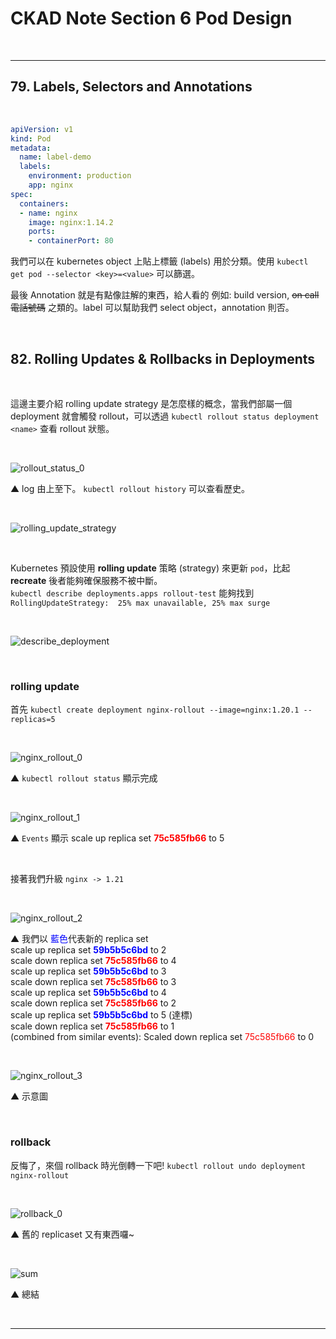 # CKAD Note Section 6 Pod Design

<br>

---

## 79. Labels, Selectors and Annotations

<br>


```yaml
apiVersion: v1
kind: Pod
metadata:
  name: label-demo
  labels:
    environment: production
    app: nginx
spec:
  containers:
  - name: nginx
    image: nginx:1.14.2
    ports:
    - containerPort: 80
```


我們可以在 kubernetes object 上貼上標籤 (labels) 用於分類。使用 `kubectl get pod --selector <key>=<value>` 可以篩選。


最後 Annotation 就是有點像註解的東西，給人看的 例如: build version, ~~on call 電話號碼~~ 之類的。label 可以幫助我們 select object，annotation 則否。

<br>

## 82. Rolling Updates & Rollbacks in Deployments

<br>

這邊主要介紹 rolling update strategy 是怎麼樣的概念，當我們部屬一個 deployment 就會觸發 rollout，可以透過 `kubectl rollout status deployment <name>` 查看 rollout 狀態。

<br>

![rollout_status_0](rollout_status_0.jpg)

▲ log 由上至下。 `kubectl rollout history` 可以查看歷史。

<br>

![rolling_update_strategy](rolling_update_strategy.jpg)

<br>

Kubernetes 預設使用 **rolling update** 策略 (strategy) 來更新 `pod`，比起 **recreate** 後者能夠確保服務不被中斷。\
`kubectl describe deployments.apps rollout-test` 能夠找到 `RollingUpdateStrategy:  25% max unavailable, 25% max surge`

<br>

![describe_deployment](describe_deployment.jpg)

<br>

### rolling update 


首先 `kubectl create deployment nginx-rollout --image=nginx:1.20.1 --replicas=5`

<br>

![nginx_rollout_0](nginx_rollout_0.jpg)

▲ `kubectl rollout status` 顯示完成

<br>

![nginx_rollout_1](nginx_rollout_1.jpg)

▲ `Events` 顯示 scale up replica set **<span style='color:red'>75c585fb66</span>** to 5

<br>

接著我們升級 `nginx -> 1.21`

<br>

![nginx_rollout_2](nginx_rollout_2.jpg)

▲ 我們以 <span style='color:blue'>藍色</span>代表新的 replica set\
scale up replica set **<span style='color:blue'>59b5b5c6bd</span>** to 2\
scale down replica set **<span style='color:red'>75c585fb66</span>** to 4\
scale up replica set **<span style='color:blue'>59b5b5c6bd</span>** to 3\
scale down replica set **<span style='color:red'>75c585fb66</span>** to 3\
scale up replica set **<span style='color:blue'>59b5b5c6bd</span>** to 4\
scale down replica set **<span style='color:red'>75c585fb66</span>** to 2\
scale up replica set **<span style='color:blue'>59b5b5c6bd</span>** to 5 (達標)\
scale down replica set **<span style='color:red'>75c585fb66</span>** to 1\
(combined from similar events): Scaled down replica set <span style='color:red'>75c585fb66</span> to 0

<br>

![nginx_rollout_3](nginx_rollout_3.jpg)

▲ 示意圖

<br>

### rollback


反悔了，來個 rollback 時光倒轉一下吧! `kubectl rollout undo deployment nginx-rollout`

<br>

![rollback_0](rollback_0.jpg)

▲ 舊的 replicaset 又有東西囉~

<br>

![sum](sum.jpg)

▲ 總結

<br>

---

